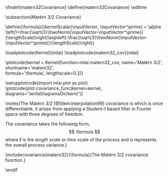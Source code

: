 \ifndef{matern32Covariance}
\define{matern32Covariance}
\editme

\subsection{Matérn 3/2 Covariance}

\define{\formula}{\kernelScalar(\inputVector, \inputVector^\prime) = \alpha \left(1+\frac{\sqrt{3}\ltwoNorm{\inputVector-\inputVector^\prime}}{\lengthScale}\right)\exp\left(-\frac{\sqrt{3}\ltwoNorm{\inputVector-\inputVector^\prime}}{\lengthScale}\right)}

\loadplotcode{Kernel}{mlai}
\loadplotcode{matern32_cov}{mlai}

\plotcode{kernel = Kernel(function=mlai.matern32_cov,
                     name='Matérn 3/2',
                     shortname='matern32',					 
                     formula='\formula',
					 lengthscale=0.2)}

\setupplotcode{import mlai.plot as plot}
\plotcode{plot.covariance_func(kernel=kernel, diagrams='\writeDiagramsDir/kern/')}

\notes{The Matérn 3/2 [@Stein:interpolation99] covariance is which is once differentiable, it arises from applying a Student-$t$ based filter in Fourier space with three degrees of freedom. 

The covariance takes the following form,
$$
\formula
$$
where $\ell$ is the *length scale* or *time scale* of the process and $\alpha$ represents the overall process variance.}

\includecovariance{matern32}{\formula}{The Matérn 3/2 covariance function.}


\endif
